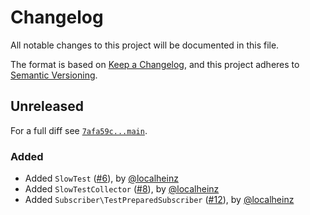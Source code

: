 # Changelog

All notable changes to this project will be documented in this file.

The format is based on [Keep a Changelog](https://keepachangelog.com/en/1.0.0/), and this project adheres to [Semantic Versioning](https://semver.org/spec/v2.0.0.html).

## Unreleased

For a full diff see [`7afa59c...main`][7afa59c...main].

### Added

* Added `SlowTest` ([#6]), by [@localheinz]
* Added `SlowTestCollector` ([#8]), by [@localheinz]
* Added `Subscriber\TestPreparedSubscriber` ([#12]), by [@localheinz]

[7afa59c...main]: https://github.com/ergebnis/phpunit-slow-test-collector/compare/7afa59c...main

[#6]: https://github.com/ergebnis/phpunit-slow-test-collector/pull/6
[#8]: https://github.com/ergebnis/phpunit-slow-test-collector/pull/8
[#12]: https://github.com/ergebnis/phpunit-slow-test-collector/pull/12

[@localheinz]: https://github.com/localheinz
